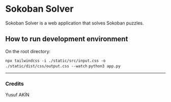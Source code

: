 # Sokoban Solver

Sokoban Solver is a web application that solves Sokoban puzzles.

## How to run development environment

On the root directory:

`npx tailwindcss -i ./static/src/input.css -o ./static/dist/css/output.css --watch`
`python3 app.py`

---

### Credits

Yusuf AKİN


